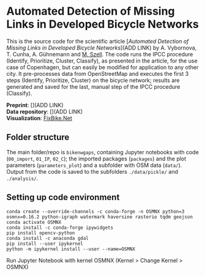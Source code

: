 # Automated Detection of Missing Links in Developed Bicycle Networks 
This is the source code for the scientific article [*Automated Detection of Missing Links in Developed Bicycle Networks*](ADD LINK) by A. Vybornova, T. Cunha, A. Gühnemann and [M. Szell](http://michael.szell.net/). The code runs the IPCC procedure (Identify, Prioritize, Cluster, Classify), as presented in the article, for the use case of Copenhagen, but can easily be modified for application to any other city. It pre-processes data from OpenStreetMap and executes the first 3 steps (Identify, Prioritize, Cluster) on the bicycle network; results are generated and saved for the last, manual step of the IPCC procedure (Classify).

**Preprint**: [](ADD LINK)  
**Data repository**: [](ADD LINK)  
**Visualization**: [FixBike.Net](https://fixbike.net) 

## Folder structure
The main folder/repo is `bikenwgaps`, containing Jupyter notebooks with code (`00_import`, `01_IP`, `02_C`);  the imported packages (`packages`) and the plot parameters (`parameters_plot`) and a subfolder with OSM data (`data/`). Output from the code is saved to the subfolders `./data/pickle/` and `./analysis/`. 

## Setting up code environment
```
conda create --override-channels -c conda-forge -n OSMNX python=3 osmnx=0.16.2 python-igraph watermark haversine rasterio tqdm geojson
conda activate OSMNX
conda install -c conda-forge ipywidgets
pip install opencv-python
conda install -c anaconda gdal
pip install --user ipykernel
python -m ipykernel install --user --name=OSMNX
```
Run Jupyter Notebook with kernel OSMNX (Kernel > Change Kernel > OSMNX)
